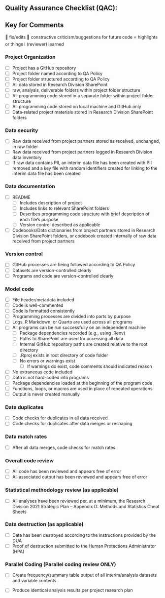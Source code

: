 <!--- It is mandatory to fill complete the Quality Assurance Checklist (QAC) for all GitHub projects -->

## Quality Assurance Checklist (QAC):

<!--- Put an `x` in the box when a task has been completed or reviewed with the project research staff. -->
<!--- For any questions or concerns about the QAC, contact Research Deputy Directors Joshua Mallett or Sofia Nystrom -->

## Key for Comments
:hammer: fix/edits
:toolbox: constructive criticism/suggestions for future code
:star: highlights or things I (reviewer) learned

### Project Organization
- [ ] Project has a GitHub repository
- [ ] Project folder named according to QA Policy
- [ ] Project folder structured according to QA Policy
- [ ] All data stored in Research Division SharePoint
- [ ] raw, analysis, deliverable folders within project folder structure
- [ ] All programming code stored in a separate folder within project folder structure
- [ ] All programming code stored on local machine and GitHub only
- [ ] Data-related project materials stored in Research Division SharePoint folders

### Data security
- [ ] Raw data received from project partners stored as received, unchanged, in raw folder
- [ ] Raw data received from project partners logged in Research Division data inventory
- [ ] If raw data contains PII, an interim data file has been created with PII removed and a key file with random identifiers created for linking to the interim data file has been created

### Data documentation
- [ ] README
    - [ ] Includes description of project
    - [ ] Includes links to relevant SharePoint folders
    - [ ] Describes programming code structure with brief description of each file’s purpose
    - [ ] Version control described as applicable
- [ ] Codebooks/Data dictionaries from project partners stored in Research Division SharePoint folders, or codebook created internally of raw data received from project partners

### Version control
- [ ] GitHub processes are being followed according to QA Policy
- [ ] Datasets are version-controlled clearly
- [ ] Programs and code are version-controlled clearly

### Model code
- [ ] File header/metadata included
- [ ] Code is well-commented
- [ ] Code is formatted consistently
- [ ] Programming processes are divided into parts by purpose
- [ ] Logs, R Markdown, or Quarto are used across all programs
- [ ] All programs can be run successfully on an independent machine
    - [ ] Package dependencies recorded (e.g., using .Renv)
    - [ ] Paths to SharePoint are used for accessing all data
    - [ ] Internal GitHub repository paths are created relative to the root directory
    - [ ] .Rproj exists in root directory of code folder
    - [ ] No errors or warnings exist
        - [ ] If warnings do exist, code comments should indicated reason
- [ ] No extraneous code included
- [ ] Data is not hard-coded into programs
- [ ] Package dependencies loaded at the beginning of the program code
- [ ] Functions, loops, or macros are used in place of repeated operations
- [ ] Output is never created manually

### Data duplicates
- [ ] Code checks for duplicates in all data received
- [ ] Code checks for duplicates after data merges or reshaping

### Data match rates
- [ ] After all data merges, code checks for match rates

### Overall code review
- [ ] All code has been reviewed and appears free of error
- [ ] All associated output has been reviewed and appears free of error

### Statistical methodology review (as applicable)
- [ ] All analyses have been reviewed per, at a minimum, the Research Division 2021 Strategic Plan – Appendix D: Methods and Statistics Cheat Sheets

### Data destruction (as applicable)
- [ ] Data has been destroyed according to the instructions provided by the DUA
- [ ] Proof of destruction submitted to the Human Protections Administrator (HPA)

### Parallel Coding (Parallel coding review ONLY)
- [ ] Create frequency/summary table output of all interim/analysis datasets and variable contents
- [ ] Produce identical analysis results per project research plan

